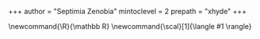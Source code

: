 <!--
Add here global page variables to use throughout your website.
-->
+++
author = "Septimia Zenobia"
mintoclevel = 2
prepath = "xhyde"
+++

<!--
Add here global latex commands to use throughout your pages.
-->
\newcommand{\R}{\mathbb R}
\newcommand{\scal}[1]{\langle #1 \rangle}
